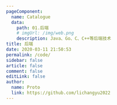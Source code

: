 ```yaml
---
pageComponent:
  name: Catalogue
  data:
    path: 01.后端
    # imgUrl: /img/web.png
    description: Java、Go、C、C++等后端技术
title: 后端
date: 2020-03-11 21:50:53
permalink: /code/
sidebar: false
article: false
comment: false
editLink: false
author:
  name: Proto
  link: https://github.com/lichangyu2022
---
```

